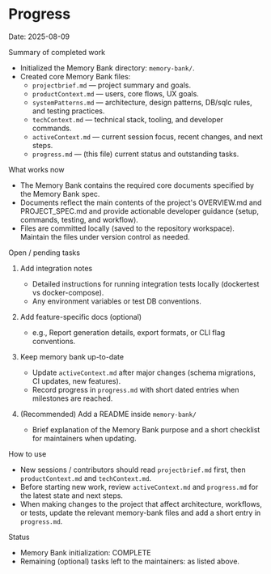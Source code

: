 # Progress

Date: 2025-08-09

Summary of completed work
- Initialized the Memory Bank directory: `memory-bank/`.
- Created core Memory Bank files:
  - `projectbrief.md` — project summary and goals.
  - `productContext.md` — users, core flows, UX goals.
  - `systemPatterns.md` — architecture, design patterns, DB/sqlc rules, and testing practices.
  - `techContext.md` — technical stack, tooling, and developer commands.
  - `activeContext.md` — current session focus, recent changes, and next steps.
  - `progress.md` — (this file) current status and outstanding tasks.

What works now
- The Memory Bank contains the required core documents specified by the Memory Bank spec.
- Documents reflect the main contents of the project's OVERVIEW.md and PROJECT_SPEC.md and provide actionable developer guidance (setup, commands, testing, and workflow).
- Files are committed locally (saved to the repository workspace). Maintain the files under version control as needed.

Open / pending tasks
1. Add integration notes
   - Detailed instructions for running integration tests locally (dockertest vs docker-compose).
   - Any environment variables or test DB conventions.

2. Add feature-specific docs (optional)
   - e.g., Report generation details, export formats, or CLI flag conventions.

3. Keep memory bank up-to-date
   - Update `activeContext.md` after major changes (schema migrations, CI updates, new features).
   - Record progress in `progress.md` with short dated entries when milestones are reached.

4. (Recommended) Add a README inside `memory-bank/`
   - Brief explanation of the Memory Bank purpose and a short checklist for maintainers when updating.

How to use
- New sessions / contributors should read `projectbrief.md` first, then `productContext.md` and `techContext.md`.
- Before starting new work, review `activeContext.md` and `progress.md` for the latest state and next steps.
- When making changes to the project that affect architecture, workflows, or tests, update the relevant memory-bank files and add a short entry in `progress.md`.

Status
- Memory Bank initialization: COMPLETE
- Remaining (optional) tasks left to the maintainers: as listed above.
